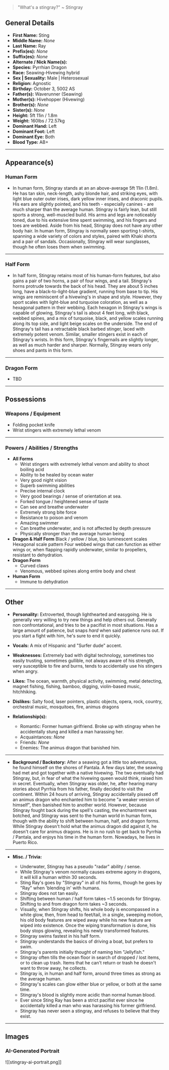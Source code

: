 > "What's a stingray?" ~ Stingray

## General Details

- **First Name:** Sting
- **Middle Name:** *None*
- **Last Name:** Ray
- **Prefix(es):** *None*
- **Suffix(es):** *None*
- **Alternate / Nick Name(s):**
- **Species:** Pyrrhian Dragon
- **Race:** Seawing-Hivewing hybrid
- **Sex | Sexuality:** Male | Heterosexual
- **Religion:** Agnostic
- **Birthday:** October 3, 5002 AS
- **Father(s):** Waverunner (Seawing)
- **Mother(s):** Hivehopper (Hivewing)
- **Brother(s):** *None*
- **Sister(s):** *None*
- **Height:** 5ft 11in / 1.8m
- **Weight:** 160lbs / 72.57kg
- **Dominant Hand:** Left
- **Dominant Foot:** Left
- **Dominant Eye:** Both
- **Blood Type:** AB+

* * *

## Appearance(s)

### Human Form

- In human form, Stingray stands at an an above-average 5ft 11in (1.8m). He has tan skin, neck-length, ashy blonde hair, and striking eyes, with light blue outer outer irises, dark yellow inner irises, and draconic pupils. His ears are slightly pointed, and his teeth - especially canines - are much sharper than the average human. Stingray is fairly lean, but still sports a strong, well-muscled build. His arms and legs are noticeably toned, due to his extensive time spent swimming, and his fingers and toes are webbed. Aside from his head, Stingray does not have any other body hair. In human form, Stingray is normally seen sporting t-shirts, spanning a wide variety of colors and styles, paired with Khaki shorts and a pair of sandals. Occasionally, Stingray will wear sunglasses, though he often loses them when swimming.

* * *

### Half Form

- In half form, Stingray retains most of his human-form features, but also gains a pair of two horns, a pair of four wings, and a tail. Stingray's horns protrude towards the back of his head. They are about 5 inches long, have a black-to-light-blue gradient, running from base to tip. His wings are reminiscent of a hivewing's in shape and style. However, they sport scales with light-blue and turquoise coloration, as well as a hexagonal pattern in their webbing. Each hexagon in Stingray's wings is capable of glowing, Stingray's tail is about 4 feet long, with black, webbed spines, and a mix of turquoise, black, and yellow scales running along its top side, and light beige scales on the underside. The end of Stingray's tail has a retractable black barbed stinger, laced with extremely potent venom. Similar, smaller stingers exist in each of Stingray's wrists. In this form, Stingray's fingernails are slightly longer, as well as much harder and sharper. Normally, Stingray wears only shoes and pants in this form.

* * *

### Dragon Form

- TBD

* * *

## Possessions

### Weapons / Equipment

- Folding pocket knife
- Wrist stingers with extremely lethal venom

* * *

### Powers / Abilities / Strengths

- **All Forms**
    - Wrist stingers with extremely lethal venom and ability to shoot boiling acid
    - Ability to be healed by ocean water
    - Very good night vision
    - Superb swimming abilities
    - Precise internal clock
    - Very good bearings / sense of orientation at sea.
    - Forked tongue / heightened sense of taste
    - Can see and breathe underwater
    - Extremely strong bite force
    - Resistance to poison and venom
    - Amazing swimmer
    - Can breathe underwater, and is not affected by depth pressure
    - Physically stronger than the average human being
- **Dragon & Half Form**
    Black / yellow / blue, bio luminescent scales
    Hexagonal scale pattern
    Four webbed wings that can function as either wings or, when flapping rapidly underwater, similar to propellers, resistant to dehydration.
- **Dragon Form**
    - Curved claws
    - Venomous, webbed spines along entire body and chest
- **Human Form**
    - Immune to dehydration

* * *

## Other

- **Personality:** Extroverted, though lighthearted and easygoing. He is generally very willing to try new things and help others out. Generally non confrontational, and tries to be a pacifist in most situations. Has a large amount of patience, but snaps *hard* when said patience runs out. If you start a fight with him, he's sure to end it quickly.
    
- **Vocals:** A mix of Hispanic and "Surfer dude" accent.
    
- **Weaknesses:** Extremely bad with digital technology, sometimes too easily trusting, sometimes gullible, not always aware of his strength, very susceptible to fire and burns, tends to accidentally use his stingers when angry.
    
- **Likes:** The ocean, warmth, physical activity, swimming, metal detecting, magnet fishing, fishing, bamboo, digging, violin-based music, hitchhiking.
    
- **Dislikes:** Salty food, laser pointers, plastic objects, opera, rock, country, orchestral music, mosquitoes, fire, animus dragons
    
- **Relationship(s):**
    
    - Romantic: Former human girlfriend. Broke up with stingray when he accidentally stung and killed a man harassing her.
    - Acquaintances: *None*
    - Friends: *None*
    - Enemies: The animus dragon that banished him.
***
- **Background / Backstory:** After a seawing got a little too adventurous, he found himself on the shores of Pantala. A few days later, the seawing had met and got together with a native hivewing. The two eventually had Stingray, but, in fear of what the hivewing queen would think, raised him in secret. Eventually, when Stingray was older, he, after hearing many stories about Pyrrhia from his father, finally decided to visit the continent. Within 24 hours of arriving, Stingray accidentally pissed off an animus dragon who enchanted him to become "a weaker version of himself", then banished him to another world. However, because Stingray fought back during the spell's casting, the enchantment was botched, and Stingray was sent to the human world in human form, though with the ability to shift between human, half, and dragon forms. While Stingray doesn't hold what the animus dragon did against it, he doesn't care for animus dragons. He is in no rush to get back to Pyrrhia / Pantala, and enjoys his time in the human form. Nowadays, he lives in Puerto Rico.
***
- **Misc. / Trivia:**
    
    - Underwater, Stingray has a pseudo "radar" ability / sense.
    - While Stingray's venom normally causes extreme agony in dragons, it will kill a human within 30 seconds.
    - Sting Ray's goes by "Stingray" in all of his forms, though he goes by "Ray" when 'blending in' with humans.
    - Stingray does not tan easily.
    - Shifting between human / half form takes ~1.5 seconds for Stingray. Shifting to and from dragon form takes ~3 seconds.
    - Visually, when Stingray shifts, his whole body is encompassed in a white glow, then, from head to feet/tail, in a single, sweeping motion, his old body features are wiped away while his new feature are wiped into existence. Once the wiping transformation is done, his body stops glowing, revealing his newly transformed features.
    - Stingray swims fastest in his half form.
    - Stingray understands the basics of driving a boat, but prefers to swim.
    - Stingray's parents initially thought of naming him "Jellyfish."
    - Stingray often tills the ocean floor in search of dropped / lost items, or to clean up trash. Items that he can't return or trash he doesn't want to throw away, he collects.
    - Stingray is, in human and half form, around three times as strong as the average human.
    - Stingray's scales can glow either blue or yellow, or both at the same time.
    - Stingray's blood is slightly more acidic than normal human blood.
    - Ever since Sting Ray has been a strict pacifist ever since he accidentally killed a man who was harassing his former girlfriend.
    - Stingray has never seen a stingray, and refuses to believe that they exist.

* * *

## Images
### AI-Generated Portrait
![[stingray-ai-portrait.png]]